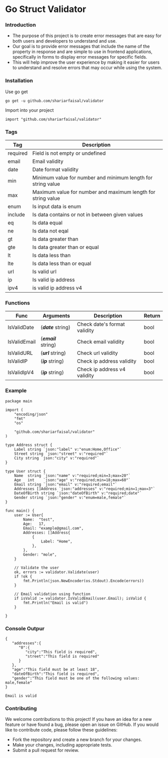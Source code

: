# Go Struct Validator

### Introduction
- The purpose of this project is to create error messages that are easy for both users and developers to understand and use. 
- Our goal is to provide error messages that include the name of the property in response and are simple to use in frontend applications, specifically in forms to display error messages for specific fields. 
- This will help improve the user experience by making it easier for users to understand and resolve errors that may occur while using the system.

### Installation

Use go get
```
go get -u github.com/shariarfaisal/validator
```

Import into your project
```
import "github.com/shariarfaisal/validator"
```

### Tags 

|Tag | Description | 
| - | - |
| required | Field is not empty or undefined |
| email | Email validity |
| date | Date format validity |
| min | Minimum value for number and minimum length for string value | 
| max | Maximum value for number and maximum length for string value |
| enum | Is input data is enum |
| include | Is data contains or not in between given values | 
| eq | Is data equal |
| ne | Is data not eqal |
| gt | Is data greater than |
| gte | Is data greater than or equal |
| lt | Is data less than |
| lte| Is data less than or equal |
| url | Is valid url |
| ip | Is valid ip address |
| ipv4 | is valid ip address v4 | 

### Functions 
|Func| Arguments | Description| Return 
| - | - | - | - |
| IsValidDate | (***date*** string) | Check date's format validity | bool |
| IsValidEmail | (***email*** string) | Check email validity | bool |
| IsValidURL | (***url*** string) | Check url validity | bool |
| IsValidIP | (***ip*** string) | Check ip address validity | bool |
| IsValidIpV4 | (***ip*** string) | Check ip address v4 validity | bool |


### Example 
```
package main

import (
	"encoding/json"
	"fmt"
	"os"

	"github.com/shariarfaisal/validator"
)

type Address struct {
	Label string `json:"label" v:"enum:Home,Office"`
	Street string `json:"street" v:"required"`
	City string `json:"city" v:"required"`
}

type User struct {
	Name  string `json:"name" v:"required;min=3;max=20"`
	Age   int    `json:"age" v:"required;min=18;max=60"`
	Email string `json:"email" v:"required;email"`
	Addresses []Address `json:"addresses" v:"required;min=1;max=3"`
	DateOfBirth string `json:"dateOfBirth" v:"required;date"`
	Gender string `json:"gender" v:"enum=male,female"`
}

func main() {
	user := User{
		Name:  "test",
		Age:   17,
		Email: "example@gmail.com",
		Addresses: []Address{
			{
				Label: "Home",
			},
		},
		Gender: "mole",
	}

	// Validate the user
	ok, errors := validator.Validate(user)
	if !ok {
		fmt.Println(json.NewEncoder(os.Stdout).Encode(errors))
	}

	// Email validation using function
	if isValid := validator.IsValidEmail(user.Email); isValid {
		fmt.Println("Email is valid")
	}

}

```

### Console Outpur 
```
{
   "addresses":{
      "0":{
         "city":"This field is required",
         "street":"This field is required"
      }
   },
   "age":"This field must be at least 18",
   "dateOfBirth":"This field is required",
   "gender":"This field must be one of the following values: male,female"
}

Email is valid
```

### Contributing
We welcome contributions to this project! If you have an idea for a new feature or have found a bug, please open an issue on GitHub. If you would like to contribute code, please follow these guidelines:

- Fork the repository and create a new branch for your changes.
- Make your changes, including appropriate tests.
- Submit a pull request for review.
